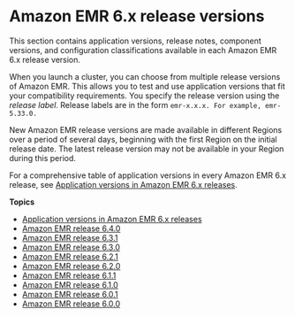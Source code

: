 # Amazon EMR 6\.x release versions<a name="emr-release-6x"></a>

This section contains application versions, release notes, component versions, and configuration classifications available in each Amazon EMR 6\.x release version\.

When you launch a cluster, you can choose from multiple release versions of Amazon EMR\. This allows you to test and use application versions that fit your compatibility requirements\. You specify the release version using the *release label*\. Release labels are in the form `emr-x.x.x. For example, emr-5.33.0.`

New Amazon EMR release versions are made available in different Regions over a period of several days, beginning with the first Region on the initial release date\. The latest release version may not be available in your Region during this period\.

For a comprehensive table of application versions in every Amazon EMR 6\.x release, see [Application versions in Amazon EMR 6\.x releases](emr-release-app-versions-6.x.md)\.

**Topics**
+ [Application versions in Amazon EMR 6\.x releases](emr-release-app-versions-6.x.md)
+ [Amazon EMR release 6\.4\.0](emr-640-release.md)
+ [Amazon EMR release 6\.3\.1](emr-631-release.md)
+ [Amazon EMR release 6\.3\.0](emr-630-release.md)
+ [Amazon EMR release 6\.2\.1](emr-621-release.md)
+ [Amazon EMR release 6\.2\.0](emr-620-release.md)
+ [Amazon EMR release 6\.1\.1](emr-611-release.md)
+ [Amazon EMR release 6\.1\.0](emr-610-release.md)
+ [Amazon EMR release 6\.0\.1](emr-601-release.md)
+ [Amazon EMR release 6\.0\.0](emr-600-release.md)